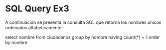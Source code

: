 # SQL Query Ex3
A continuación se presenta la consulta SQL que retorna los nombres únicos ordenados alfabeticamente:

select nombre from ciudadanos group by nombre having count(*) = 1 order by nombre
